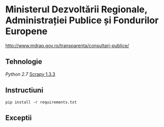# Ministerul Dezvoltării Regionale, Administrației Publice și Fondurilor Europene

http://www.mdrap.gov.ro/transparenta/consultari-publice/

## Tehnologie

*Python 2.7*
[Scrapy 1.3.3](https://scrapy.org/)

## Instructiuni

```
pip install -r requirements.txt
```

## Exceptii